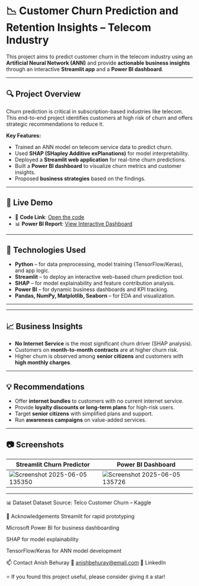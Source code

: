# 📉 Customer Churn Prediction and Retention Insights – Telecom Industry

This project aims to predict customer churn in the telecom industry using an **Artificial Neural Network (ANN)** and provide **actionable business insights** through an interactive **Streamlit app** and a **Power BI dashboard**.

---

## 🔍 Project Overview

Churn prediction is critical in subscription-based industries like telecom. This end-to-end project identifies customers at high risk of churn and offers strategic recommendations to reduce it.

**Key Features:**
- Trained an ANN model on telecom service data to predict churn.
- Used **SHAP (SHapley Additive exPlanations)** for model interpretability.
- Deployed a **Streamlit web application** for real-time churn predictions.
- Built a **Power BI dashboard** to visualize churn metrics and customer insights.
- Proposed **business strategies** based on the findings.

---

## 🚀 Live Demo

- 🔗 **Code Link**: [Open the code](https://iitkgpacin-my.sharepoint.com/:u:/g/personal/abehuray_kgpian_iitkgp_ac_in/EceTcv1HaqBAh_nItvcE_hwBf3lS5KzHTXvfdLpsHuZFiQ?e=3qyHjJ)
- 📊 **Power BI Report**: [View Interactive Dashboard](https://iitkgpacin-my.sharepoint.com/:u:/g/personal/abehuray_kgpian_iitkgp_ac_in/EceTcv1HaqBAh_nItvcE_hwBf3lS5KzHTXvfdLpsHuZFiQ?e=3qyHjJ)

---

## 🧠 Technologies Used

- **Python** – for data preprocessing, model training (TensorFlow/Keras), and app logic.
- **Streamlit** – to deploy an interactive web-based churn prediction tool.
- **SHAP** – for model explainability and feature contribution analysis.
- **Power BI** – for dynamic business dashboards and KPI tracking.
- **Pandas, NumPy, Matplotlib, Seaborn** – for EDA and visualization.

---

---

## 📈 Business Insights

- **No Internet Service** is the most significant churn driver (SHAP analysis).
- Customers on **month-to-month contracts** are at higher churn risk.
- Higher churn is observed among **senior citizens** and customers with **high monthly charges**.

---

## 💡 Recommendations

- Offer **internet bundles** to customers with no current internet service.
- Provide **loyalty discounts or long-term plans** for high-risk users.
- Target **senior citizens** with simplified plans and support.
- Run **awareness campaigns** on value-added services.

---

## 📷 Screenshots

| Streamlit Churn Predictor | Power BI Dashboard |
|---------------------------|---------------------|
| ![Screenshot 2025-06-05 135350](https://github.com/user-attachments/assets/b3d9f75b-b1fd-4771-9214-338c7c3fa989) | ![Screenshot 2025-06-05 135726](https://github.com/user-attachments/assets/23779087-e297-4a8e-affb-1457cbb96066) |

---

📊 Dataset
Dataset Source: Telco Customer Churn – Kaggle

🙌 Acknowledgements
Streamlit for rapid prototyping

Microsoft Power BI for business dashboarding

SHAP for model explainability

TensorFlow/Keras for ANN model development

📫 Contact
Anish Behuray
📧 anishbehuray@email.com
🔗 LinkedIn

⭐ If you found this project useful, please consider giving it a star!


